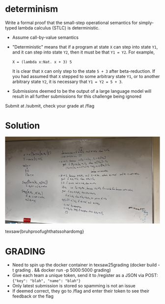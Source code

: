 # determinism

Write a formal proof that the small-step operational semantics for simply-typed lambda calculus (STLC) is deterministic.

- Assume call-by-value semantics
- "Deterministic" means that if a program at state `X` can step into state `Y1`, and it can step into state `Y2`, 
  then it must be that `Y1 = Y2`. For example,
  
  `X = (lambda x:Nat. x + 3) 5`

  It is clear that `X` can only step to the state `5 + 3` after beta-reduction.
  If you had assumed that `X` stepped to some arbitrary state `Y1`, or to another arbitrary state `Y2`, 
  it is necessary that `Y1 = Y2 = 5 + 3`.
- Submissions deemed to be the output of a large language model will result in all further submissions for this challenge being ignored

Submit at /submit, check your grade at /flag

# Solution

![sol](image.jpg)

texsaw{bruhproofughthatssohardomg}

# GRADING

- Need to spin up the docker container in texsaw25grading (docker build -t grading . && docker run -p 5000:5000 grading)
- Give each team a unique token, send it to /register as a JSON via POST: `{"key": "blah", "name": "blah"}`
- Only latest submission is stored so spamming is not an issue
- If deemed correct, they go to /flag and enter their token to see their feedback or the flag

